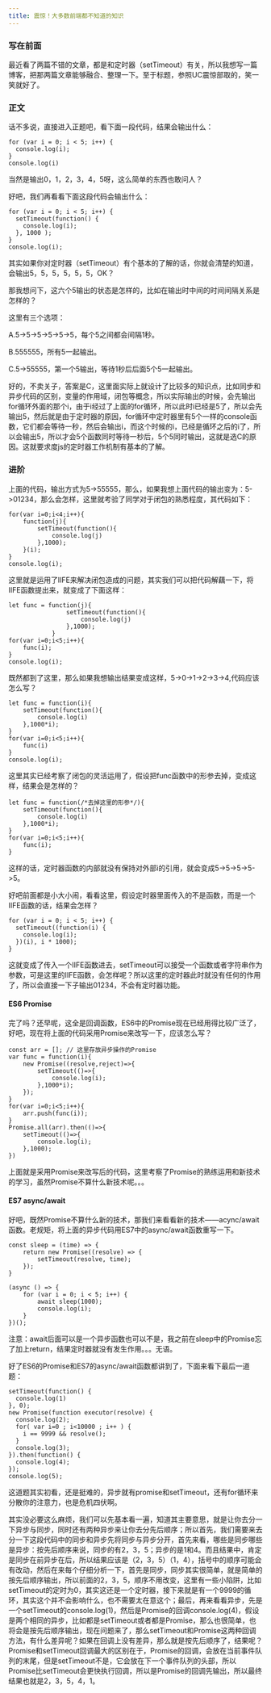 ```yaml
---
title: 震惊！大多数前端都不知道的知识
---
```


### 写在前面

最近看了两篇不错的文章，都是和定时器（setTimeout）有关，所以我想写一篇博客，把那两篇文章能够融合、整理一下。至于标题，参照UC震惊部取的，笑一笑就好了。

### 正文

话不多说，直接进入正题吧，看下面一段代码，结果会输出什么：

```
for (var i = 0; i < 5; i++) {
  console.log(i);
}
console.log(i)
```
<!-- more -->

当然是输出0，1，2，3，4，5呀，这么简单的东西也敢问人？

好吧，我们再看看下面这段代码会输出什么：

```
for (var i = 0; i < 5; i++) {
  setTimeout(function() {
    console.log(i);
  }, 1000 );
}
console.log(i);
```

其实如果你对定时器（setTimeout）有个基本的了解的话，你就会清楚的知道，会输出5，5，5，5，5，5，OK？

那我想问下，这六个5输出的状态是怎样的，比如在输出时中间的时间间隔关系是怎样的？

这里有三个选项：

A.5->5->5->5->5->5，每个5之间都会间隔1秒。

B.555555，所有5一起输出。

C.5->55555，第一个5输出，等待1秒后后面5个5一起输出。

好的，不卖关子，答案是C，这里面实际上就设计了比较多的知识点，比如同步和异步代码的区别，变量的作用域，闭包等概念，所以实际输出的时候，会先输出for循环外面的那个i，由于i经过了上面的for循环，所以此时i已经是5了，所以会先输出5，然后就是由于定时器的原因，for循环中定时器里有5个一样的console函数，它们都会等待一秒，然后会输出i，而这个时候的i，已经是循环之后的i了，所以会输出5，所以才会5个函数同时等待一秒后，5个5同时输出，这就是选C的原因。这就要求度js的定时器工作机制有基本的了解。

### 进阶

上面的代码，输出方式为5->55555，那么，如果我想上面代码的输出变为：5->01234，那么会怎样，这里就考验了同学对于闭包的熟悉程度，其代码如下：

```
for(var i=0;i<4;i++){
	function(j){
		setTimeout(function(){
			console.log(j)
		},1000);
	}(i);
}
console.log(i);
```

这里就是运用了IIFE来解决闭包造成的问题，其实我们可以把代码解藕一下，将IIFE函数提出来，就变成了下面这样：

```
let func = function(j){
				setTimeout(function(){
					console.log(j)
				},1000);
			}
for(var i=0;i<5;i++){
	func(i);
}
console.log(i);
```

既然都到了这里，那么如果我想输出结果变成这样，5->0->1->2->3->4,代码应该怎么写？

```
let func = function(i){
	setTimeout(function(){
		console.log(i)
	},1000*i);
}
for(var i=0;i<5;i++){
	func(i)
}
console.log(i);
```

这里其实已经考察了闭包的灵活运用了，假设把func函数中的形参去掉，变成这样，结果会是怎样的？

```
let func = function(/*去掉这里的形参*/){
	setTimeout(function(){
		console.log(i)
	},1000*i);
}
for(var i=0;i<5;i++){
	func(i);
}
```

这样的话，定时器函数的内部就没有保持对外部i的引用，就会变成5->5->5->5->5。

好吧前面都是小大小闹，看看这里，假设定时器里面传入的不是函数，而是一个IIFE函数的话，结果会怎样？

```
for (var i = 0; i < 5; i++) {
  setTimeout((function(i) {
    console.log(i);
  })(i), i * 1000);
}
```

这就变成了传入一个IIFE函数进去，setTimeout可以接受一个函数或者字符串作为参数，可是这里的IIFE函数，会怎样呢？所以这里的定时器此时就没有任何的作用了，所以会直接一下子输出01234，不会有定时器功能。

#### ES6 Promise

完了吗？还早呢，这全是回调函数，ES6中的Promise现在已经用得比较广泛了，好吧，现在将上面的代码采用Promise来改写一下，应该怎么写？

```
const arr = []; // 这里存放异步操作的Promise
var func = function(i){
	new Promise((resolve,reject)=>{
		setTimeout(()=>{
			console.log(i);
		},1000*i);
	});
}
for(var i=0;i<5;i++){
	arr.push(func(i));
}
Promise.all(arr).then(()=>{
	setTimeout(()=>{
		console.log(i);
	},1000);
})
```

上面就是采用Promise来改写后的代码，这里考察了Promise的熟练运用和新技术的学习，虽然Promise不算什么新技术呢。。。

#### ES7 async/await

好吧，既然Promise不算什么新的技术，那我们来看看新的技术——acync/await函数。老规矩，将上面的异步代码用ES7中的async/await函数重写一下。

```
const sleep = (time) => {
	return new Promise((resolve) => {
    	setTimeout(resolve, time);
	});
}

(async () => {
    for (var i = 0; i < 5; i++) {
        await sleep(1000);
        console.log(i);
    }
})();
```

注意：await后面可以是一个异步函数也可以不是，我之前在sleep中的Promise忘了加上return，结果定时器就没有发生作用。。。无语。

好了ES6的Promise和ES7的async/await函数都讲到了，下面来看下最后一道题：

```
setTimeout(function() {
  console.log(1)
}, 0);
new Promise(function executor(resolve) {
  console.log(2);
  for( var i=0 ; i<10000 ; i++ ) {
    i == 9999 && resolve();
  }
  console.log(3);
}).then(function() {
  console.log(4);
});
console.log(5);
```

这道题其实初看，还是挺难的，异步就有promise和setTimeout，还有for循环来分散你的注意力，也是危机四伏啊。

其实没必要这么麻烦，我们可以先基本看一遍，知道其主要意思，就是让你去分一下异步与同步，同时还有两种异步来让你去分先后顺序；所以首先，我们需要来去分一下这段代码中的同步和异步先将同步与异步分开，首先来看，哪些是同步哪些是异步：按先后顺序来说，同步的有2，3，5；异步的是1和4。而且结果中，肯定是同步在前异步在后，所以结果应该是（2，3，5）（1，4），括号中的顺序可能会有改动，然后在来每个仔细分析一下，首先是同步，同步其实很简单，就是简单的按先后顺序输出，所以前面的2，3，5，顺序不用改变，这里有一些小陷阱，比如setTimeout的定时为0，其实这还是一个定时器，接下来就是有一个9999的循环，其实这个并不会影响什么，也不需要太在意这个；最后，再来看看异步，先是一个setTimeout的console.log(1)，然后是Promise的回调console.log(4)，假设是两个相同的异步，比如都是setTimeout或者都是Promise，那么也很简单，也将会是按先后顺序输出，现在问题来了，那么setTimeout和Promise这两种回调方法，有什么差异呢？如果在回调上没有差异，那么就是按先后顺序了，结果呢？Promise和setTimeout回调最大的区别在于，Promise的回调，会放在当前事件队列的末尾，但是setTimeout不是，它会放在下一个事件队列的头部，所以Promise比setTimeout会更快执行回调，所以是Promise的回调先输出，所以最终结果也就是2，3，5，4，1。















































